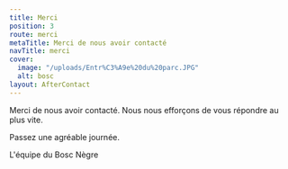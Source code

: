```yaml
---
title: Merci
position: 3
route: merci
metaTitle: Merci de nous avoir contacté
navTitle: merci
cover:
  image: "/uploads/Entr%C3%A9e%20du%20parc.JPG"
  alt: bosc
layout: AfterContact
---
```


Merci de nous avoir contacté. Nous nous efforçons de vous répondre au plus vite.

Passez une agréable journée.

L'équipe du Bosc Nègre
